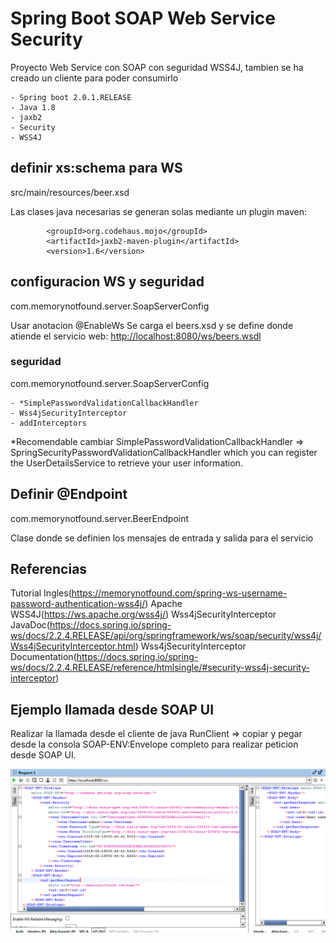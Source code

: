 # Spring Boot SOAP Web Service Security

Proyecto Web Service con SOAP con seguridad WSS4J, tambien se ha creado un cliente para poder consumirlo



	- Spring boot 2.0.1.RELEASE
	- Java 1.8
	- jaxb2
	- Security
	- WSS4J
	
	
## definir xs:schema para WS

src/main/resources/beer.xsd

Las clases java necesarias se generan solas mediante un plugin maven:

			<groupId>org.codehaus.mojo</groupId>
			<artifactId>jaxb2-maven-plugin</artifactId>
			<version>1.6</version>
			


## configuracion WS y seguridad

com.memorynotfound.server.SoapServerConfig

Usar anotacion @EnableWs
Se carga el beers.xsd y se define donde atiende el servicio web: [http://localhost:8080/ws/beers.wsdl](http://localhost:8080/ws/beers.wsdl)

### seguridad

com.memorynotfound.server.SoapServerConfig


    - *SimplePasswordValidationCallbackHandler 
    - Wss4jSecurityInterceptor
    - addInterceptors

*Recomendable cambiar SimplePasswordValidationCallbackHandler => SpringSecurityPasswordValidationCallbackHandler which you can register the UserDetailsService to retrieve your user information.






## Definir @Endpoint


com.memorynotfound.server.BeerEndpoint

Clase donde se definien los mensajes de entrada y salida para el servicio 


## Referencias 
Tutorial Ingles(https://memorynotfound.com/spring-ws-username-password-authentication-wss4j/)
Apache WSS4J(https://ws.apache.org/wss4j/)
Wss4jSecurityInterceptor JavaDoc(https://docs.spring.io/spring-ws/docs/2.2.4.RELEASE/api/org/springframework/ws/soap/security/wss4j/Wss4jSecurityInterceptor.html)
Wss4jSecurityInterceptor Documentation(https://docs.spring.io/spring-ws/docs/2.2.4.RELEASE/reference/htmlsingle/#security-wss4j-security-interceptor)



## Ejemplo llamada desde SOAP UI

Realizar la llamada desde el cliente de java RunClient => copiar y pegar desde la consola SOAP-ENV:Envelope completo para realizar peticion desde SOAP UI.
 
![Alt text](https://github.com/anderuraga/spring-boot-soap-security/blob/master/screenshot.png)

			
			 
